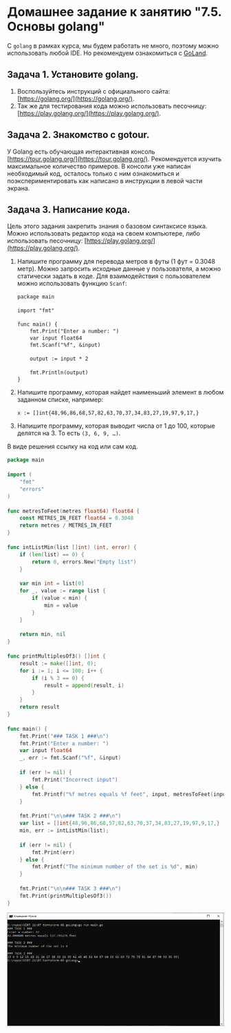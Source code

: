 # Домашнее задание к занятию "7.5. Основы golang"

С `golang` в рамках курса, мы будем работать не много, поэтому можно использовать любой IDE.
Но рекомендуем ознакомиться с [GoLand](https://www.jetbrains.com/ru-ru/go/).

## Задача 1. Установите golang.
1. Воспользуйтесь инструкций с официального сайта: [https://golang.org/](https://golang.org/).
2. Так же для тестирования кода можно использовать песочницу: [https://play.golang.org/](https://play.golang.org/).

## Задача 2. Знакомство с gotour.
У Golang есть обучающая интерактивная консоль [https://tour.golang.org/](https://tour.golang.org/).
Рекомендуется изучить максимальное количество примеров. В консоли уже написан необходимый код,
осталось только с ним ознакомиться и поэкспериментировать как написано в инструкции в левой части экрана.

## Задача 3. Написание кода.
Цель этого задания закрепить знания о базовом синтаксисе языка. Можно использовать редактор кода
на своем компьютере, либо использовать песочницу: [https://play.golang.org/](https://play.golang.org/).

1. Напишите программу для перевода метров в футы (1 фут = 0.3048 метр). Можно запросить исходные данные
   у пользователя, а можно статически задать в коде.
   Для взаимодействия с пользователем можно использовать функцию `Scanf`:
    ```
    package main
    
    import "fmt"
    
    func main() {
        fmt.Print("Enter a number: ")
        var input float64
        fmt.Scanf("%f", &input)
    
        output := input * 2
    
        fmt.Println(output)    
    }
    ```

1. Напишите программу, которая найдет наименьший элемент в любом заданном списке, например:
    ```
    x := []int{48,96,86,68,57,82,63,70,37,34,83,27,19,97,9,17,}
    ```
1. Напишите программу, которая выводит числа от 1 до 100, которые делятся на 3. То есть `(3, 6, 9, …)`.

В виде решения ссылку на код или сам код. 

```go
package main

import (
    "fmt"
    "errors"
)

func metresToFeet(metres float64) float64 {
	const METRES_IN_FEET float64 = 0.3048
	return metres / METRES_IN_FEET
}

func intListMin(list []int) (int, error) {
    if (len(list) == 0) {
        return 0, errors.New("Empty list")
    }

    var min int = list[0]
    for _, value := range list {
        if (value < min) {
            min = value
        }
    }

    return min, nil
}

func printMultiplesOf3() []int {
    result := make([]int, 0);
    for i := 1; i <= 100; i++ {
        if (i % 3 == 0) {
            result = append(result, i)
        }
    }
    return result
}

func main() {
    fmt.Print("### TASK 1 ###\n")
    fmt.Print("Enter a number: ")
    var input float64
    _, err := fmt.Scanf("%f", &input)
    
    if (err != nil) {
        fmt.Print("Incorrect input")
    } else {
        fmt.Printf("%f metres equals %f feet", input, metresToFeet(input))
    }

    fmt.Print("\n\n### TASK 2 ###\n")
    var list = []int{48,96,86,68,57,82,63,70,37,34,83,27,19,97,9,17,}
    min, err := intListMin(list);

    if (err != nil) {
        fmt.Print(err)
    } else {
        fmt.Printf("The minimum number of the set is %d", min)
    }

    fmt.Print("\n\n### TASK 3 ###\n")
    fmt.Print(printMultiplesOf3())
}
```

![img.png](assets/img_result.png)